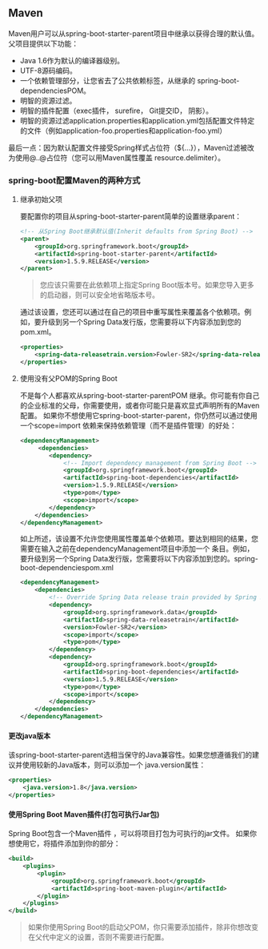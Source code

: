 ## Maven
Maven用户可以从spring-boot-starter-parent项目中继承以获得合理的默认值。父项目提供以下功能：
- Java 1.6作为默认的编译器级别。
- UTF-8源码编码。
- 一个依赖管理部分，让您省去<version>了公共依赖标签，从继承的 spring-boot-dependenciesPOM。
- 明智的资源过滤。
- 明智的插件配置（exec插件， surefire， Git提交ID， 阴影）。
- 明智的资源过滤application.properties和application.yml包括配置文件特定的文件（例如application-foo.properties和application-foo.yml）

最后一点：因为默认配置文件接受Spring样式占位符（${…​}），Maven过滤被改为使用@..@占位符（您可以用Maven属性覆盖 resource.delimiter）。

### spring-boot配置Maven的两种方式
1. 继承初始父项   

	要配置你的项目从spring-boot-starter-parent简单的设置继承parent：
	```xml
	<!-- 从Spring Boot继承默认值(Inherit defaults from Spring Boot) -->
	<parent>
	    <groupId>org.springframework.boot</groupId>
	    <artifactId>spring-boot-starter-parent</artifactId>
	    <version>1.5.9.RELEASE</version>
	</parent>
	```
	> 您应该只需要在此依赖项上指定Spring Boot版本号。如果您导入更多的启动器，则可以安全地省略版本号。

	通过该设置，您还可以通过在自己的项目中重写属性来覆盖各个依赖项。例如，要升级到另一个Spring Data发行版，您需要将以下内容添加到您的pom.xml。
	```xml
	<properties>
	    <spring-data-releasetrain.version>Fowler-SR2</spring-data-releasetrain.version>
	</properties>
	```

2. 使用没有父POM的Spring Boot

	不是每个人都喜欢从spring-boot-starter-parentPOM 继承。你可能有你自己的企业标准的父母，你需要使用，或者你可能只是喜欢显式声明所有的Maven配置。
	如果你不想使用它spring-boot-starter-parent，你仍然可以通过使用一个scope=import 依赖来保持依赖管理（而不是插件管理）的好处：
	```xml
	<dependencyManagement>
	     <dependencies>
	        <dependency>
	            <!-- Import dependency management from Spring Boot -->
	            <groupId>org.springframework.boot</groupId>
	            <artifactId>spring-boot-dependencies</artifactId>
	            <version>1.5.9.RELEASE</version>
	            <type>pom</type>
	            <scope>import</scope>
	        </dependency>
	    </dependencies>
	</dependencyManagement>
	```
	如上所述，该设置不允许您使用属性覆盖单个依赖项。要达到相同的结果，您需要在输入之前在dependencyManagement项目中添加一个 条目。例如，要升级到另一个Spring Data发行版，您需要将以下内容添加到您的。spring-boot-dependenciespom.xml
	```xml
	<dependencyManagement>
	    <dependencies>
	        <!-- Override Spring Data release train provided by Spring Boot -->
	        <dependency>
	            <groupId>org.springframework.data</groupId>
	            <artifactId>spring-data-releasetrain</artifactId>
	            <version>Fowler-SR2</version>
	            <scope>import</scope>
	            <type>pom</type>
	        </dependency>
	        <dependency>
	            <groupId>org.springframework.boot</groupId>
	            <artifactId>spring-boot-dependencies</artifactId>
	            <version>1.5.9.RELEASE</version>
	            <type>pom</type>
	            <scope>import</scope>
	        </dependency>
	    </dependencies>
	</dependencyManagement>
	```

#### 更改java版本
该spring-boot-starter-parent选相当保守的Java兼容性。如果您想遵循我们的建议并使用较新的Java版本，则可以添加一个 java.version属性：
```xml
<properties>
    <java.version>1.8</java.version>
</properties>
```

#### 使用Spring Boot Maven插件(打包可执行Jar包)
Spring Boot包含一个Maven插件 ，可以将项目打包为可执行的jar文件。<plugins> 如果你想使用它，将插件添加到你的部分：
```xml
<build>
    <plugins>
        <plugin>
            <groupId>org.springframework.boot</groupId>
            <artifactId>spring-boot-maven-plugin</artifactId>
        </plugin>
    </plugins>
</build>
```
> 如果你使用Spring Boot的启动父POM，你只需要添加插件，除非你想改变在父代中定义的设置，否则不需要进行配置。
